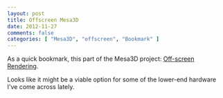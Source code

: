 ```yaml
---
layout: post
title: Offscreen Mesa3D
date: 2012-11-27
comments: false
categories: [ "Mesa3D", "offscreen", "Bookmark" ]
---
```


As a quick bookmark, this part of the Mesa3D project: [Off-screen Rendering](http://www.mesa3d.org/osmesa.html). 

Looks like it might be a viable option for some of the lower-end hardware I've come across lately.
